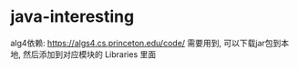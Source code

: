 # java-interesting

alg4依赖: https://algs4.cs.princeton.edu/code/
需要用到, 可以下载jar包到本地, 然后添加到对应模块的 Libraries 里面